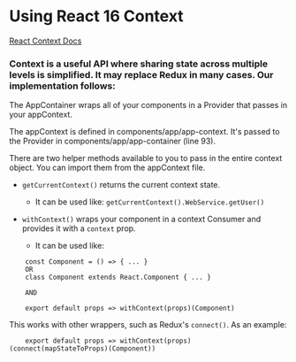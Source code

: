 # Using React 16 Context

[React Context Docs](https://reactjs.org/docs/context.html)

### Context is a useful API where sharing state across multiple levels is simplified. It may replace Redux in many cases. Our implementation follows:

The AppContainer wraps all of your components in a Provider that passes in your appContext.

The appContext is defined in components/app/app-context.
It's passed to the Provider in components/app/app-container (line 93).

There are two helper methods available to you to pass in the entire context object. You can import them from the appContext file.

- `getCurrentContext()` returns the current context state.
    * It can be used like: `getCurrentContext().WebService.getUser()`

- `withContext()` wraps your component in a context Consumer and provides it with a `context` prop.
    * It can be used like:
```
    const Component = () => { ... }
    OR
    class Component extends React.Component { ... }

    AND

    export default props => withContext(props)(Component)
```

This works with other wrappers, such as Redux's `connect()`. As an example:


```
    export default props => withContext(props)(connect(mapStateToProps)(Component))
```
